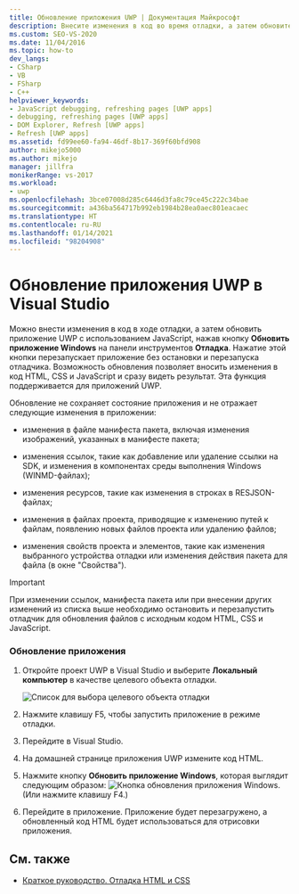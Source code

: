 ```yaml
---
title: Обновление приложения UWP | Документация Майкрософт
description: Внесите изменения в код во время отладки, а затем обновите приложение универсальной платформы Windows (UWP) с помощью JavaScript в Visual Studio.
ms.custom: SEO-VS-2020
ms.date: 11/04/2016
ms.topic: how-to
dev_langs:
- CSharp
- VB
- FSharp
- C++
helpviewer_keywords:
- JavaScript debugging, refreshing pages [UWP apps]
- debugging, refreshing pages [UWP apps]
- DOM Explorer, Refresh [UWP apps]
- Refresh [UWP apps]
ms.assetid: fd99ee60-fa94-46df-8b17-369f60bfd908
author: mikejo5000
ms.author: mikejo
manager: jillfra
monikerRange: vs-2017
ms.workload:
- uwp
ms.openlocfilehash: 3bce07008d285c6446d3fa8c79ce45c222c34bae
ms.sourcegitcommit: a436ba564717b992eb1984b28ea0aec801eacaec
ms.translationtype: HT
ms.contentlocale: ru-RU
ms.lasthandoff: 01/14/2021
ms.locfileid: "98204908"
---
```

# <a name="refresh-a-uwp-app-in-visual-studio"></a>Обновление приложения UWP в Visual Studio

 Можно внести изменения в код в ходе отладки, а затем обновить приложение UWP с использованием JavaScript, нажав кнопку **Обновить приложение Windows** на панели инструментов **Отладка**. Нажатие этой кнопки перезапускает приложение без остановки и перезапуска отладчика. Возможность обновления позволяет вносить изменения в код HTML, CSS и JavaScript и сразу видеть результат. Эта функция поддерживается для приложений UWP.

 Обновление не сохраняет состояние приложения и не отражает следующие изменения в приложении:

- изменения в файле манифеста пакета, включая изменения изображений, указанных в манифесте пакета;

- изменения ссылок, такие как добавление или удаление ссылки на SDK, и изменения в компонентах среды выполнения Windows (WINMD-файлах);

- изменения ресурсов, такие как изменения в строках в RESJSON-файлах;

- изменения в файлах проекта, приводящие к изменению путей к файлам, появлению новых файлов проекта или удалению файлов;

- изменения свойств проекта и элементов, такие как изменения выбранного устройства отладки или изменения действия пакета для файла (в окне "Свойства").

> [!IMPORTANT]
> При изменении ссылок, манифеста пакета или при внесении других изменений из списка выше необходимо остановить и перезапустить отладчик для обновления файлов с исходным кодом HTML, CSS и JavaScript.

### <a name="to-refresh-an-app"></a>Обновление приложения

1. Откройте проект UWP в Visual Studio и выберите **Локальный компьютер** в качестве целевого объекта отладки.

     ![Список для выбора целевого объекта отладки](../debugger/media/js_select_target.png "JS_Select_Target")

3. Нажмите клавишу F5, чтобы запустить приложение в режиме отладки.

4. Перейдите в Visual Studio.

5. На домашней странице приложения UWP измените код HTML.

7. Нажмите кнопку **Обновить приложение Windows**, которая выглядит следующим образом: ![Кнопка обновления приложения Windows](../debugger/media/js_refresh.png "JS_Refresh"). (Или нажмите клавишу F4.)

8. Перейдите в приложение. Приложение будет перезагружено, а обновленный код HTML будет использоваться для отрисовки приложения.

## <a name="see-also"></a>См. также
- [Краткое руководство. Отладка HTML и CSS](../debugger/quickstart-debug-html-and-css.md)
